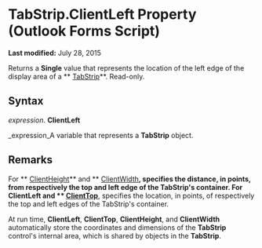 
# TabStrip.ClientLeft Property (Outlook Forms Script)

 **Last modified:** July 28, 2015

Returns a  **Single** value that represents the location of the left edge of the display area of a ** [TabStrip](643c896a-2304-42f3-f5e9-0feee6d22364.md)**. Read-only.

## Syntax

 _expression_. **ClientLeft**

 _expression_A variable that represents a  **TabStrip** object.


## Remarks

For  ** [ClientHeight](937ca019-5d32-bb82-8359-a74e4da12c9f.md)** and ** [ClientWidth](f59ccbe8-8f45-38d4-15f0-23fa8d52b50f.md)**, specifies the distance, in points, from respectively the top and left edge of the TabStrip's container. For  **ClientLeft** and ** [ClientTop](1275d2fd-1c54-b7d2-27ed-b99bc5efa8df.md)**, specifies the location, in points, of respectively the top and left edges of the TabStrip's container.

At run time,  **ClientLeft**,  **ClientTop**,  **ClientHeight**, and  **ClientWidth** automatically store the coordinates and dimensions of the **TabStrip** control's internal area, which is shared by objects in the **TabStrip**.

